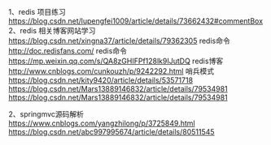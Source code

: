 1、redis 项目练习
https://blog.csdn.net/lupengfei1009/article/details/73662432#commentBox
2、redis 相关博客网站学习
https://blog.csdn.net/xingna37/article/details/79362305 redis命令
http://doc.redisfans.com/ redis命令
https://mp.weixin.qq.com/s/QA8zGHIFPf128lk9IJutDQ redis博客
http://www.cnblogs.com/cunkouzh/p/9242292.html 哨兵模式
https://blog.csdn.net/kity9420/article/details/53571718
https://blog.csdn.net/Mars13889146832/article/details/79534981
https://blog.csdn.net/Mars13889146832/article/details/79534981

2、springmvc源码解析
https://www.cnblogs.com/yangzhilong/p/3725849.html
https://blog.csdn.net/abc997995674/article/details/80511545